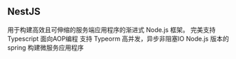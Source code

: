 ## NestJS
用于构建高效且可伸缩的服务端应用程序的渐进式 Node.js 框架。
完美支持 Typescript
面向AOP编程
支持 Typeorm
高并发，异步非阻塞IO
Node.js 版本的 spring
构建微服务应用程序
